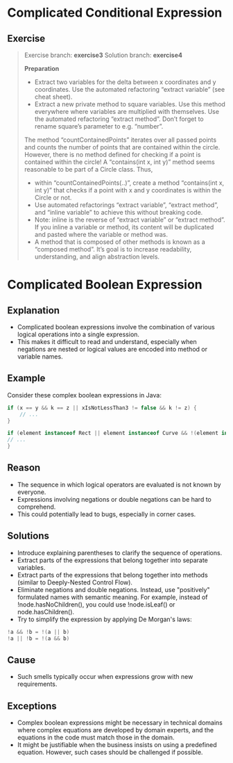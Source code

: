 # Complicated Conditional Expression

## Exercise 
> Exercise branch: **exercise3**
> Solution branch: **exercise4**
> 
> **Preparation**
> * Extract two variables for the delta between x coordinates and y coordinates. Use the automated refactoring “extract variable” (see cheat sheet). 
> * Extract a new private method to square variables. Use this method everywhere where variables are multiplied with themselves. Use the automated refactoring “extract method”. Don’t forget to rename square’s parameter to e.g. “number”. 
> 
> The method “countContainedPoints” iterates over all passed points and counts the number of points that are contained within the circle. However, there is no method defined for checking if a point is contained within the circle! A “contains(int x, int y)” method seems reasonable to be part of a Circle class. Thus, 
> * within “countContainedPoints(..)”, create a method “contains(int x, int y)” that checks if a point with x and y coordinates is within the Circle or not. 
> * Use automated refactorings “extract variable”, “extract method”, and “inline variable” to achieve this without breaking code.
> * Note: inline is the reverse of “extract variable” or “extract method”. If you inline a variable or method, its content will be duplicated and pasted where the variable or method was. 
> * A method that is composed of other methods is known as a “composed method”. It’s goal is to increase readability, understanding, and align abstraction levels.

# Complicated Boolean Expression

## Explanation
* Complicated boolean expressions involve the combination of various logical operations into a single expression. 
* This makes it difficult to read and understand, especially when negations are nested or logical values are encoded into method or variable names.

## Example

Consider these complex boolean expressions in Java:

```java
if (x == y && k == z || xIsNotLessThan3 != false && k != z) {
    // ...
}

if (element instanceof Rect || element instanceof Curve && !(element instanceof Line)) {
// ...
}
```
## Reason
* The sequence in which logical operators are evaluated is not known by everyone. 
* Expressions involving negations or double negations can be hard to comprehend. 
* This could potentially lead to bugs, especially in corner cases.

## Solutions
* Introduce explaining parentheses to clarify the sequence of operations.
* Extract parts of the expressions that belong together into separate variables.
* Extract parts of the expressions that belong together into methods (similar to Deeply-Nested Control Flow). 
* Eliminate negations and double negations. Instead, use "positively" formulated names with semantic meaning. For example, instead of !node.hasNoChildren(), you could use !node.isLeaf() or node.hasChildren(). 
* Try to simplify the expression by applying De Morgan's laws:
```java
!a && !b = !(a || b)
!a || !b = !(a && b)
```

## Cause
* Such smells typically occur when expressions grow with new requirements.

## Exceptions
* Complex boolean expressions might be necessary in technical domains where complex equations are developed by domain experts, and the equations in the code must match those in the domain. 
* It might be justifiable when the business insists on using a predefined equation. However, such cases should be challenged if possible.
